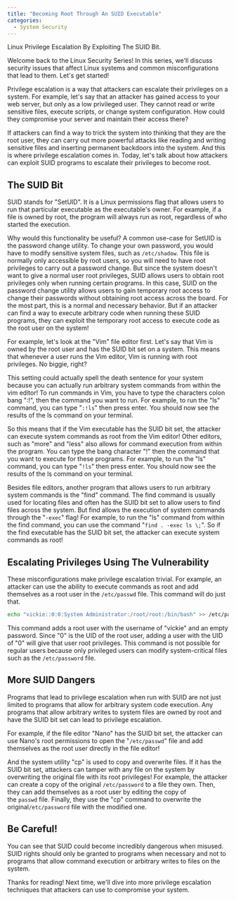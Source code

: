```yaml
---
title: "Becoming Root Through An SUID Executable"
categories:
  - System Security
---
```


Linux Privilege Escalation By Exploiting The SUID Bit.

Welcome back to the Linux Security Series! In this series, we'll discuss security issues that affect Linux systems and common misconfigurations that lead to them. Let's get started!

Privilege escalation is a way that attackers can escalate their privileges on a system. For example, let's say that an attacker has gained access to your web server, but only as a low privileged user. They cannot read or write sensitive files, execute scripts, or change system configuration. How could they compromise your server and maintain their access there?

If attackers can find a way to trick the system into thinking that they are the root user, they can carry out more powerful attacks like reading and writing sensitive files and inserting permanent backdoors into the system. And this is where privilege escalation comes in. Today, let's talk about how attackers can exploit SUID programs to escalate their privileges to become root.

## The SUID Bit

SUID stands for "SetUID". It is a Linux permissions flag that allows users to run that particular executable as the executable's owner. For example, if a file is owned by root, the program will always run as root, regardless of who started the execution.

Why would this functionality be useful? A common use-case for SetUID is the password change utility. To change your own password, you would have to modify sensitive system files, such as `/etc/shadow`. This file is normally only accessible by root users, so you will need to have root privileges to carry out a password change. But since the system doesn't want to give a normal user root privileges, SUID allows users to obtain root privileges only when running certain programs. In this case, SUID on the password change utility allows users to gain temporary root access to change their passwords without obtaining root access across the board. For the most part, this is a normal and necessary behavior. But if an attacker can find a way to execute arbitrary code when running these SUID programs, they can exploit the temporary root access to execute code as the root user on the system!

For example, let's look at the "Vim" file editor first. Let's say that Vim is owned by the root user and has the SUID bit set on a system. This means that whenever a user runs the Vim editor, Vim is running with root privileges. No biggie, right?

This setting could actually spell the death sentence for your system because you can actually run arbitrary system commands from within the vim editor! To run commands in Vim, you have to type the characters colon bang ":!", then the command you want to run. For example, to run the "ls" command, you can type "`:!ls`" then press enter. You should now see the results of the ls command on your terminal.

So this means that if the Vim executable has the SUID bit set, the attacker can execute system commands as root from the Vim editor! Other editors, such as "more" and "less" also allows for command execution from within the program. You can type the bang character "!" then the command that you want to execute for these programs. For example, to run the "ls" command, you can type "`!ls`" then press enter. You should now see the results of the ls command on your terminal.

Besides file editors, another program that allows users to run arbitrary system commands is the "find" command. The find command is usually used for locating files and often has the SUID bit set to allow users to find files across the system. But find allows the execution of system commands through the "`-exec`" flag! For example, to run the "ls" command from within the find command, you can use the command "`find . -exec ls \;`". So if the find executable has the SUID bit set, the attacker can execute system commands as root!

## Escalating Privileges Using The Vulnerability

These misconfigurations make privilege escalation trivial. For example, an attacker can use the ability to execute commands as root and add themselves as a root user in the `/etc/passwd` file. This command will do just that.

```bash
echo "vickie::0:0:System Administrator:/root/root:/bin/bash" >> /etc/passwd
```

This command adds a root user with the username of "vickie" and an empty password. Since "0" is the UID of the root user, adding a user with the UID of "0" will give that user root privileges. This command is not possible for regular users because only privileged users can modify system-critical files such as the `/etc/password` file.

## More SUID Dangers

Programs that lead to privilege escalation when run with SUID are not just limited to programs that allow for arbitrary system code execution. Any programs that allow arbitrary writes to system files are owned by root and have the SUID bit set can lead to privilege escalation.

For example, if the file editor "Nano" has the SUID bit set, the attacker can use Nano's root permissions to open the "`/etc/passwd`" file and add themselves as the root user directly in the file editor!

And the system utility "cp" is used to copy and overwrite files. If it has the SUID bit set, attackers can tamper with any file on the system by overwriting the original file with its root privileges! For example, the attacker can create a copy of the original `/etc/password` to a file they own. Then, they can add themselves as a root user by editing the copy of the `passwd` file. Finally, they use the "cp" command to overwrite the original`/etc/password` file with the modified one.

## Be Careful!

You can see that SUID could become incredibly dangerous when misused. SUID rights should only be granted to programs when necessary and not to programs that allow command execution or arbitrary writes to files on the system.

Thanks for reading! Next time, we'll dive into more privilege escalation techniques that attackers can use to compromise your system.
